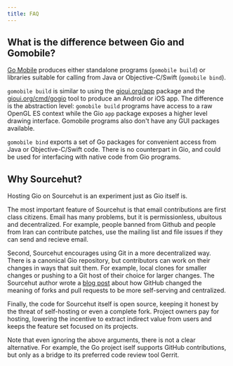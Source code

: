 ```yaml
---
title: FAQ
---
```


## What is the difference between Gio and Gomobile?

[Go Mobile](https://github.com/golang/mobile) produces either standalone programs
(`gomobile build`) or libraries suitable for calling from Java or Objective-C/Swift
(`gomobile bind`).

`gomobile build` is similar to using the [gioui.org/app](https://gioui.org/app)
package and the [gioui.org/cmd/gogio](https://gioui.org/cmd/gogio) tool to produce an
Android or iOS app. The difference is the abstraction level: `gomobile build` programs
have access to a raw OpenGL ES context while the Gio `app` package exposes a higher
level drawing interface. Gomobile programs also don't have any GUI packages available. 

`gomobile bind` exports a set of Go packages for convenient access from Java or
Objective-C/Swift code. There is no counterpart in Gio, and could be used for
interfacing with native code from Gio programs.

## Why Sourcehut?

Hosting Gio on Sourcehut is an experiment just as Gio itself is.

The most important feature of Sourcehut is that email contributions are first
class citizens. Email has many problems, but it is permissionless, ubuitous and
decentralized. For example, people banned from Github and people from Iran can
contribute patches, use the mailing list and file issues if they can send and
recieve email.

Second, Sourcehut encourages using Git in a more decentralized way. There is a
canonical Gio repository, but contributors can work on their changes in ways
that suit them. For example, local clones for smaller changes or pushing to a
Git host of their choice for larger changes. The Sourcehut author wrote a [blog
post](https://drewdevault.com/2019/05/24/What-is-a-fork.html) about how GitHub
changed the meaning of forks and pull requests to be more self-serving and
centralized.

Finally, the code for Sourcehut itself is open source, keeping it honest by the
threat of self-hosting or even a complete fork. Project owners pay for hosting,
lowering the incentive to extract indirect value from users and keeps the
feature set focused on its projects.

Note that even ignoring the above arguments, there is not a clear alternative.
For example, the Go project iself supports GitHub contributions, but only as a
bridge to its preferred code review tool Gerrit.
